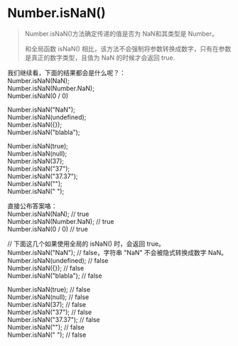 # Number.isNaN()
> Number.isNaN()方法确定传递的值是否为 NaN和其类型是 Number。  
>
> 和全局函数 isNaN() 相比，该方法不会强制将参数转换成数字，只有在参数是真正的数字类型，且值为 NaN 的时候才会返回 true.  

我们继续看，下面的结果都会是什么呢？：  
Number.isNaN(NaN);   
Number.isNaN(Number.NaN);   
Number.isNaN(0 / 0)  

Number.isNaN("NaN");   
Number.isNaN(undefined);   
Number.isNaN({});   
Number.isNaN("blabla");   

Number.isNaN(true);   
Number.isNaN(null);   
Number.isNaN(37);   
Number.isNaN("37");   
Number.isNaN("37.37");  
Number.isNaN("");   
Number.isNaN(" ");   


直接公布答案咯：  
Number.isNaN(NaN); // true  
Number.isNaN(Number.NaN); // true  
Number.isNaN(0 / 0) // true  
 
// 下面这几个如果使用全局的 isNaN() 时，会返回 true。  
Number.isNaN("NaN"); // false，字符串 "NaN" 不会被隐式转换成数字 NaN。  
Number.isNaN(undefined); // false  
Number.isNaN({}); // false  
Number.isNaN("blabla"); // false  

Number.isNaN(true); // false  
Number.isNaN(null); // false  
Number.isNaN(37); // false  
Number.isNaN("37"); // false  
Number.isNaN("37.37"); // false  
Number.isNaN(""); // false  
Number.isNaN(" "); // false  